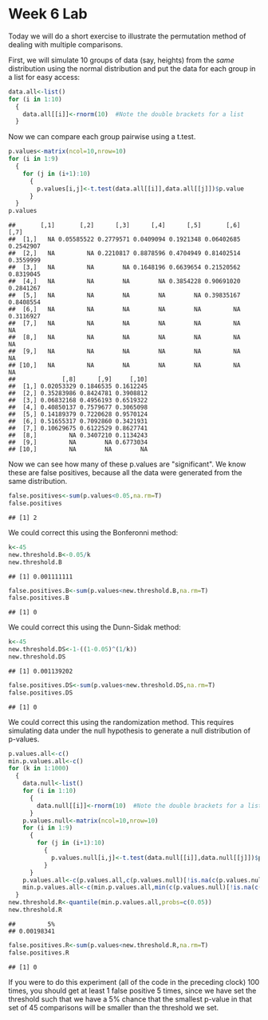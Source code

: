 Week 6 Lab
=============
  
Today we will do a short exercise to illustrate the permutation method of dealing with multiple comparisons.

First, we will simulate 10 groups of data (say, heights) from the *same* distribution using the normal distribution and put the data for each group in a list for easy access:


```r
data.all<-list()
for (i in 1:10)
  {
    data.all[[i]]<-rnorm(10)  #Note the double brackets for a list
  }
```

Now we can compare each group pairwise using a t.test.


```r
p.values<-matrix(ncol=10,nrow=10)
for (i in 1:9)
  {
    for (j in (i+1):10)
      {
        p.values[i,j]<-t.test(data.all[[i]],data.all[[j]])$p.value 
      }
  }
p.values
```

```
##       [,1]       [,2]      [,3]      [,4]      [,5]       [,6]      [,7]
##  [1,]   NA 0.05585522 0.2779571 0.0409094 0.1921348 0.06402685 0.2542907
##  [2,]   NA         NA 0.2210817 0.8878596 0.4704949 0.81402514 0.3559999
##  [3,]   NA         NA        NA 0.1648196 0.6639654 0.21520562 0.8319045
##  [4,]   NA         NA        NA        NA 0.3854228 0.90691020 0.2841267
##  [5,]   NA         NA        NA        NA        NA 0.39835167 0.8408554
##  [6,]   NA         NA        NA        NA        NA         NA 0.3116927
##  [7,]   NA         NA        NA        NA        NA         NA        NA
##  [8,]   NA         NA        NA        NA        NA         NA        NA
##  [9,]   NA         NA        NA        NA        NA         NA        NA
## [10,]   NA         NA        NA        NA        NA         NA        NA
##             [,8]      [,9]     [,10]
##  [1,] 0.02053329 0.1846535 0.1612245
##  [2,] 0.35283986 0.8424781 0.3908812
##  [3,] 0.06832168 0.4956193 0.6519322
##  [4,] 0.40850137 0.7579677 0.3065098
##  [5,] 0.14189379 0.7220628 0.9570124
##  [6,] 0.51655317 0.7092860 0.3421931
##  [7,] 0.10629675 0.6122529 0.8627741
##  [8,]         NA 0.3407210 0.1134243
##  [9,]         NA        NA 0.6773034
## [10,]         NA        NA        NA
```

Now we can see how many of these p.values are "significant". We know these are false positives, because all the data were generated from the same distribution.


```r
false.positives<-sum(p.values<0.05,na.rm=T)
false.positives
```

```
## [1] 2
```

We could correct this using the Bonferonni method:


```r
k<-45
new.threshold.B<-0.05/k
new.threshold.B
```

```
## [1] 0.001111111
```

```r
false.positives.B<-sum(p.values<new.threshold.B,na.rm=T)
false.positives.B
```

```
## [1] 0
```

We could correct this using the Dunn-Sidak method:


```r
k<-45
new.threshold.DS<-1-((1-0.05)^(1/k))
new.threshold.DS
```

```
## [1] 0.001139202
```

```r
false.positives.DS<-sum(p.values<new.threshold.DS,na.rm=T)
false.positives.DS
```

```
## [1] 0
```

We could correct this using the randomization method. This requires simulating data under the null hypothesis to generate a null distribution of p-values.



```r
p.values.all<-c()
min.p.values.all<-c()
for (k in 1:1000)
  {
    data.null<-list()
    for (i in 1:10)
      {
        data.null[[i]]<-rnorm(10)  #Note the double brackets for a list
      }
    p.values.null<-matrix(ncol=10,nrow=10)
    for (i in 1:9)
      {
        for (j in (i+1):10)
          {
            p.values.null[i,j]<-t.test(data.null[[i]],data.null[[j]])$p.value 
          }
      }
    p.values.all<-c(p.values.all,c(p.values.null)[!is.na(c(p.values.null))])
    min.p.values.all<-c(min.p.values.all,min(c(p.values.null)[!is.na(c(p.values.null))]))
  }
new.threshold.R<-quantile(min.p.values.all,probs=c(0.05))
new.threshold.R
```

```
##         5% 
## 0.00198341
```

```r
false.positives.R<-sum(p.values<new.threshold.R,na.rm=T)
false.positives.R
```

```
## [1] 0
```

If you were to do this experiment (all of the code in the preceding clock) 100 times, you should get at least 1 false positive 5 times, since we have set the threshold such that we have a 5% chance that the smallest p-value in that set of 45 comparisons will be smaller than the threshold we set.
